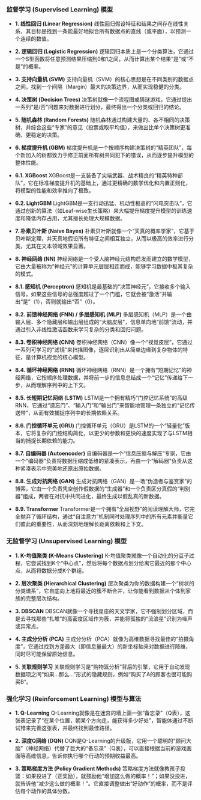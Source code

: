 ### **监督学习 (Supervised Learning) 模型**

*   **1. 线性回归 (Linear Regression)**
    线性回归假设特征和结果之间存在线性关系，其目标是找到一条能最好地拟合所有数据点的直线（或平面），以预测一个连续的数值。

*   **2. 逻辑回归 (Logistic Regression)**
    逻辑回归本质上是一个分类算法，它通过一个S型函数将任意预测结果压缩到0和1之间，从而计算出某个结果“是”或“不是”的概率。

*   **3. 支持向量机 (SVM)**
    支持向量机（SVM）的核心思想是在不同类别的数据点之间，找到一个间隔（Margin）最大的决策边界，从而实现稳健的分类。

*   **4. 决策树 (Decision Trees)**
    决策树就像一个流程图或猜谜游戏，它通过提出一系列“是/否”问题来对数据进行划分，最终得出一个分类或回归的结论。

*   **5. 随机森林 (Random Forests)**
    随机森林通过构建大量的、各不相同的决策树，并综合这些“专家”的意见（投票或取平均值），来做出比单个决策树更准确、更稳定的决策。

*   **6. 梯度提升机 (GBM)**
    梯度提升机是一个按顺序构建决策树的“精英团队”，每个新加入的树都致力于修正前面所有树共同犯下的错误，从而逐步提升模型的整体性能。

*   **6.1. XGBoost**
    XGBoost是一支装备了尖端武器、战术精良的“精英特种部队”，它在标准梯度提升机的基础上，通过更精确的数学优化和内置正则化，将模型的性能和效率推向了极致。

*   **6.2. LightGBM**
    LightGBM是一支行动迅猛、机动性极高的“闪电突击队”，它通过创新的算法（如Leaf-wise生长策略）来大幅提升梯度提升模型的训练速度和降低内存占用，尤其擅长处理大规模数据。

*   **7. 朴素贝叶斯 (Naive Bayes)**
    朴素贝叶斯就像一个“天真的概率学家”，它基于贝叶斯定理，并天真地假设所有特征之间相互独立，从而以极高的效率进行分类，尤其在文本领域效果显著。

*   **8. 神经网络 (NN)**
    神经网络是一个受人脑神经元结构启发而建立的数学模型，它由大量被称为“神经元”的计算单元层层相连而成，能够学习数据中极其复杂的模式。

*   **8.1. 感知机 (Perceptron)**
    感知机是最基础的“决策神经元”，它接收多个输入信号，如果这些信号的总强度超过了一个门槛，它就会被“激活”并输出“是”（1），否则就输出“否”（0）。

*   **8.2. 前馈神经网络 (FNN) / 多层感知机 (MLP)**
    多层感知机（MLP）是一个由输入层、多个隐藏层和输出层组成的“大脑皮层”，信息单向地“前馈”流动，并通过引入非线性激活函数来学习复杂的分类和回归问题。

*   **8.3. 卷积神经网络 (CNN)**
    卷积神经网络（CNN）像一个“视觉皮层”，它通过一系列可学习的“滤镜”来扫描图像，逐层识别出从简单边缘到复杂物体的特征，是计算机视觉的核心模型。

*   **8.4. 循环神经网络 (RNN)**
    循环神经网络（RNN）是一个拥有“短期记忆”的神经网络，它按顺序处理数据，并将前一步的信息总结成一个“记忆”传递给下一步，从而理解序列中的上下文。

*   **8.5. 长短期记忆网络 (LSTM)**
    LSTM是一个拥有精巧“门控记忆系统”的高级RNN，它通过“遗忘门”、“输入门”和“输出门”来智能地管理一条独立的“记忆传送带”，从而有效捕捉序列中的长期依赖关系。

*   **8.6. 门控循环单元 (GRU)**
    门控循环单元（GRU）是LSTM的一个“轻量化”版本，它将复杂的门控结构简化，以更少的参数和更快的速度实现了与LSTM相当的捕捉长期依赖的能力。

*   **8.7. 自编码器 (Autoencoder)**
    自编码器是一个“信息压缩与解压”专家，它由一个“编码器”负责将数据压缩成低维的紧凑表示，再由一个“解码器”负责从这种紧凑表示中完美地还原出原始数据。

*   **8.8. 生成对抗网络 (GAN)**
    生成对抗网络（GAN）是一场“伪造者与鉴赏家”的博弈，它由一个负责凭空创作假数据的“生成器”和一个负责区分真假的“判别器”组成，两者在对抗中共同进化，最终生成以假乱真的新数据。

*   **8.9. Transformer**
    Transformer是一个拥有“全局视野”的阅读理解大师，它完全抛弃了循环结构，通过“自注意力”机制同时处理序列中的所有元素并衡量它们彼此的重要性，从而深刻地理解长距离依赖和上下文。

### **无监督学习 (Unsupervised Learning) 模型**

*   **1. K-均值聚类 (K-Means Clustering)**
    K-均值聚类就像一个自动化的分豆子过程，它尝试找到K个“中心点”，然后将每个数据点划分给离它最近的那个中心点，从而将数据分成K个群组。

*   **2. 层次聚类 (Hierarchical Clustering)**
    层次聚类为你的数据构建一个“树状的分类谱系”，它自底向上地将最近的簇不断合并，让你能看到数据从个体到家族的完整层次结构。

*   **3. DBSCAN**
    DBSCAN就像一个寻找星座的天文学家，它不强制划分区域，而是去寻找那些“扎堆”的高密度区域作为簇，并能将孤独的“流浪星”识别为噪声或异常点。

*   **4. 主成分分析 (PCA)**
    主成分分析（PCA）就像为高维数据寻找最佳的“拍摄角度”，它通过找到方差最大（即信息量最大）的新坐标轴来对数据进行降维，同时尽可能保留原始信息。

*   **5. 关联规则学习**
    关联规则学习是“购物篮分析”背后的引擎，它用于自动发现数据项之间“如果...那么...”形式的隐藏规则，例如“购买了A的顾客也很可能购买B”。

### **强化学习 (Reinforcement Learning) 模型与算法**

*   **1. Q-Learning**
    Q-Learning就像是在迷宫的墙上画一张“备忘录”（Q表），这张表记录了“在某个位置，朝某个方向走，能获得多少好处”，智能体通过不断试错来完善这张表，并最终找到最佳路径。

*   **2. 深度Q网络 (DQN)**
    DQN是Q-Learning的升级版，它用一个聪明的“顾问大脑”（神经网络）代替了巨大的“备忘录”（Q表），可以直接根据当前的游戏画面等高维信息，告诉你执行哪个行动的预期收益最高。

*   **3. 策略梯度方法 (Policy Gradient Methods)**
    策略梯度方法就像教孩子投篮：如果投进了（正奖励），就鼓励他“增加这么做的概率！”；如果没投进，就告诉他“减少这么做的概率！”。它直接调整做出“好动作”的概率，而不是评估每个动作的具体分数。
